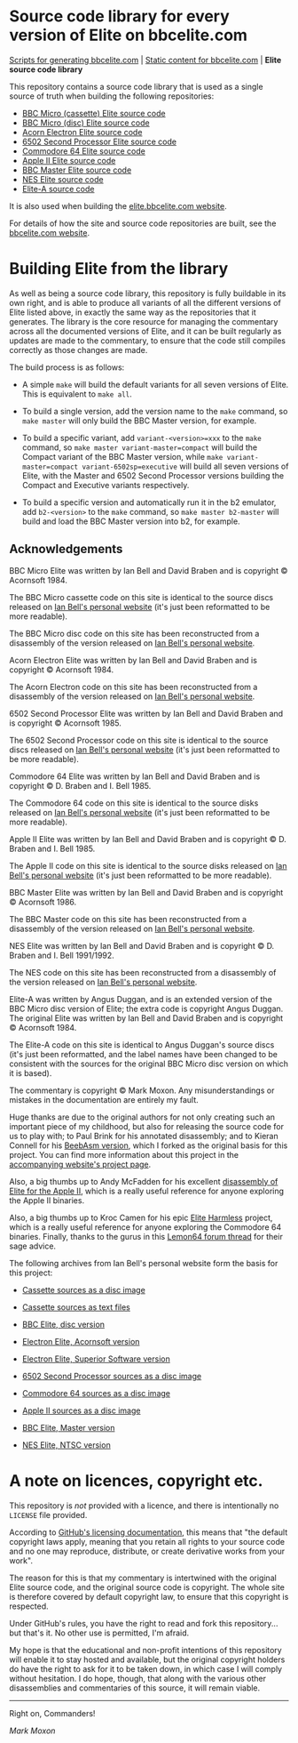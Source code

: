 # Source code library for every version of Elite on bbcelite.com

[Scripts for generating bbcelite.com](https://github.com/markmoxon/bbcelite-scripts) | [Static content for bbcelite.com](https://github.com/markmoxon/bbcelite-websites) | **Elite source code library**

This repository contains a source code library that is used as a single source of truth when building the following repositories:

* [BBC Micro (cassette) Elite source code](https://github.com/markmoxon/elite-source-code-bbc-micro-cassette)
* [BBC Micro (disc) Elite source code](https://github.com/markmoxon/elite-source-code-bbc-micro-disc)
* [Acorn Electron Elite source code](https://github.com/markmoxon/elite-source-code-acorn-electron)
* [6502 Second Processor Elite source code](https://github.com/markmoxon/elite-source-code-6502-second-processor)
* [Commodore 64 Elite source code](https://github.com/markmoxon/elite-source-code-commodore-64)
* [Apple II Elite source code](https://github.com/markmoxon/elite-source-code-apple-ii)
* [BBC Master Elite source code](https://github.com/markmoxon/elite-source-code-bbc-master)
* [NES Elite source code](https://github.com/markmoxon/elite-source-code-nes)
* [Elite-A source code](https://github.com/markmoxon/elite-a-source-code-bbc-micro)

It is also used when building the [elite.bbcelite.com website](https://elite.bbcelite.com).

For details of how the site and source code repositories are built, see the [bbcelite.com website](https://www.bbcelite.com/disassembly_websites/).

# Building Elite from the library

As well as being a source code library, this repository is fully buildable in its own right, and is able to produce all variants of all the different versions of Elite listed above, in exactly the same way as the repositories that it generates. The library is the core resource for managing the commentary across all the documented versions of Elite, and it can be built regularly as updates are made to the commentary, to ensure that the code still compiles correctly as those changes are made.

The build process is as follows:

* A simple `make` will build the default variants for all seven versions of Elite. This is equivalent to `make all`.

* To build a single version, add the version name to the `make` command, so `make master` will only build the BBC Master version, for example.

* To build a specific variant, add `variant-<version>=xxx` to the `make` command, so `make master variant-master=compact` will build the Compact variant of the BBC Master version, while `make variant-master=compact variant-6502sp=executive` will build all seven versions of Elite, with the Master and 6502 Second Processor versions building the Compact and Executive variants respectively.

* To build a specific version and automatically run it in the b2 emulator, add `b2-<version>` to the `make` command, so `make master b2-master` will build and load the BBC Master version into b2, for example.

## Acknowledgements

BBC Micro Elite was written by Ian Bell and David Braben and is copyright &copy; Acornsoft 1984.

The BBC Micro cassette code on this site is identical to the source discs released on [Ian Bell's personal website](http://www.elitehomepage.org/) (it's just been reformatted to be more readable).

The BBC Micro disc code on this site has been reconstructed from a disassembly of the version released on [Ian Bell's personal website](http://www.elitehomepage.org/).

Acorn Electron Elite was written by Ian Bell and David Braben and is copyright &copy; Acornsoft 1984.

The Acorn Electron code on this site has been reconstructed from a disassembly of the version released on [Ian Bell's personal website](http://www.elitehomepage.org/).

6502 Second Processor Elite was written by Ian Bell and David Braben and is copyright &copy; Acornsoft 1985.

The 6502 Second Processor code on this site is identical to the source discs released on [Ian Bell's personal website](http://www.elitehomepage.org/) (it's just been reformatted to be more readable).

Commodore 64 Elite was written by Ian Bell and David Braben and is copyright &copy; D. Braben and I. Bell 1985.

The Commodore 64 code on this site is identical to the source disks released on [Ian Bell's personal website](http://www.elitehomepage.org/) (it's just been reformatted to be more readable).

Apple II Elite was written by Ian Bell and David Braben and is copyright &copy; D. Braben and I. Bell 1985.

The Apple II code on this site is identical to the source disks released on [Ian Bell's personal website](http://www.elitehomepage.org/) (it's just been reformatted to be more readable).

BBC Master Elite was written by Ian Bell and David Braben and is copyright &copy; Acornsoft 1986.

The BBC Master code on this site has been reconstructed from a disassembly of the version released on [Ian Bell's personal website](http://www.elitehomepage.org/).

NES Elite was written by Ian Bell and David Braben and is copyright &copy; D. Braben and I. Bell 1991/1992.

The NES code on this site has been reconstructed from a disassembly of the version released on [Ian Bell's personal website](http://www.elitehomepage.org/).

Elite-A was written by Angus Duggan, and is an extended version of the BBC Micro disc version of Elite; the extra code is copyright Angus Duggan. The original Elite was written by Ian Bell and David Braben and is copyright &copy; Acornsoft 1984.

The Elite-A code on this site is identical to Angus Duggan's source discs (it's just been reformatted, and the label names have been changed to be consistent with the sources for the original BBC Micro disc version on which it is based).

The commentary is copyright &copy; Mark Moxon. Any misunderstandings or mistakes in the documentation are entirely my fault.

Huge thanks are due to the original authors for not only creating such an important piece of my childhood, but also for releasing the source code for us to play with; to Paul Brink for his annotated disassembly; and to Kieran Connell for his [BeebAsm version](https://github.com/kieranhj/elite-beebasm), which I forked as the original basis for this project. You can find more information about this project in the [accompanying website's project page](https://elite.bbcelite.com/about_site/about_this_project.html).

Also, a big thumbs up to Andy McFadden for his excellent [disassembly of Elite for the Apple II](https://6502disassembly.com/a2-elite/), which is a really useful reference for anyone exploring the Apple II binaries.

Also, a big thumbs up to Kroc Camen for his epic [Elite Harmless](https://github.com/Kroc/elite-harmless) project, which is a really useful reference for anyone exploring the Commodore 64 binaries. Finally, thanks to the gurus in this [Lemon64 forum thread](https://www.lemon64.com/forum/viewtopic.php?t=67762&start=90) for their sage advice.

The following archives from Ian Bell's personal website form the basis for this project:

* [Cassette sources as a disc image](http://www.elitehomepage.org/archive/a/a4080602.zip)

* [Cassette sources as text files](http://www.elitehomepage.org/archive/a/a4080610.zip)

* [BBC Elite, disc version](http://www.elitehomepage.org/archive/a/a4100000.zip)

* [Electron Elite, Acornsoft version](http://www.elitehomepage.org/archive/a/a4090000.zip)

* [Electron Elite, Superior Software version](http://www.elitehomepage.org/archive/a/a4090010.zip)

* [6502 Second Processor sources as a disc image](http://www.elitehomepage.org/archive/a/a5022201.zip)

* [Commodore 64 sources as a disc image](http://www.elitehomepage.org/archive/a/a5050010.zip)

* [Apple II sources as a disc image](http://www.elitehomepage.org/archive/a/a6010080.zip)

* [BBC Elite, Master version](http://www.elitehomepage.org/archive/a/b8020001.zip)

* [NES Elite, NTSC version](http://www.elitehomepage.org/archive/a/b7120500.zip)

# A note on licences, copyright etc.

This repository is _not_ provided with a licence, and there is intentionally no `LICENSE` file provided.

According to [GitHub's licensing documentation](https://docs.github.com/en/free-pro-team@latest/github/creating-cloning-and-archiving-repositories/licensing-a-repository), this means that "the default copyright laws apply, meaning that you retain all rights to your source code and no one may reproduce, distribute, or create derivative works from your work".

The reason for this is that my commentary is intertwined with the original Elite source code, and the original source code is copyright. The whole site is therefore covered by default copyright law, to ensure that this copyright is respected.

Under GitHub's rules, you have the right to read and fork this repository... but that's it. No other use is permitted, I'm afraid.

My hope is that the educational and non-profit intentions of this repository will enable it to stay hosted and available, but the original copyright holders do have the right to ask for it to be taken down, in which case I will comply without hesitation. I do hope, though, that along with the various other disassemblies and commentaries of this source, it will remain viable.

---

Right on, Commanders!

_Mark Moxon_